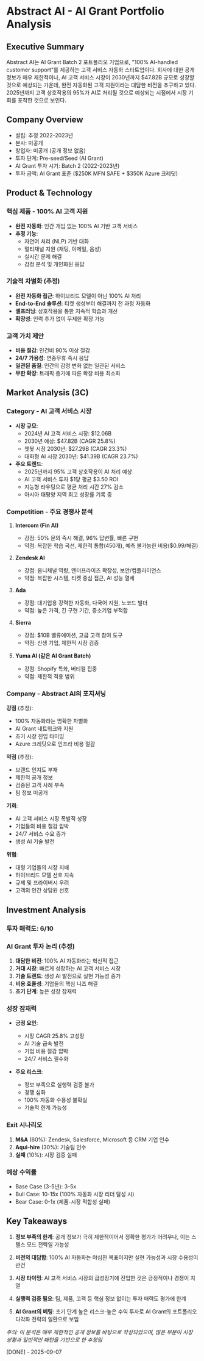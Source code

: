 # Abstract AI - AI Grant Portfolio Analysis

## Executive Summary
Abstract AI는 AI Grant Batch 2 포트폴리오 기업으로, "100% AI-handled customer support"를 제공하는 고객 서비스 자동화 스타트업이다. 회사에 대한 공개 정보가 매우 제한적이나, AI 고객 서비스 시장이 2030년까지 $47.82B 규모로 성장할 것으로 예상되는 가운데, 완전 자동화된 고객 지원이라는 대담한 비전을 추구하고 있다. 2025년까지 고객 상호작용의 95%가 AI로 처리될 것으로 예상되는 시점에서 시장 기회를 포착한 것으로 보인다.

## Company Overview
- 설립: 추정 2022-2023년
- 본사: 미공개
- 창업자: 미공개 (공개 정보 없음)
- 투자 단계: Pre-seed/Seed (AI Grant)
- AI Grant 투자 시기: Batch 2 (2022-2023년)
- 투자 금액: AI Grant 표준 ($250K MFN SAFE + $350K Azure 크레딧)

## Product & Technology

### 핵심 제품 - 100% AI 고객 지원
- **완전 자동화**: 인간 개입 없는 100% AI 기반 고객 서비스
- **추정 기능**:
  - 자연어 처리 (NLP) 기반 대화
  - 멀티채널 지원 (채팅, 이메일, 음성)
  - 실시간 문제 해결
  - 감정 분석 및 개인화된 응답

### 기술적 차별화 (추정)
- **완전 자동화 접근**: 하이브리드 모델이 아닌 100% AI 처리
- **End-to-End 솔루션**: 티켓 생성부터 해결까지 전 과정 자동화
- **셀프러닝**: 상호작용을 통한 지속적 학습과 개선
- **확장성**: 인력 추가 없이 무제한 확장 가능

### 고객 가치 제안
- **비용 절감**: 인건비 90% 이상 절감
- **24/7 가용성**: 연중무휴 즉시 응답
- **일관된 품질**: 인간의 감정 변화 없는 일관된 서비스
- **무한 확장**: 트래픽 증가에 따른 확장 비용 최소화

## Market Analysis (3C)

### Category - AI 고객 서비스 시장
- **시장 규모**:
  - 2024년 AI 고객 서비스 시장: $12.06B
  - 2030년 예상: $47.82B (CAGR 25.8%)
  - 챗봇 시장 2030년: $27.29B (CAGR 23.3%)
  - 대화형 AI 시장 2030년: $41.39B (CAGR 23.7%)
- **주요 트렌드**:
  - 2025년까지 95% 고객 상호작용이 AI 처리 예상
  - AI 고객 서비스 투자 $1당 평균 $3.50 ROI
  - 지능형 라우팅으로 평균 처리 시간 27% 감소
  - 아시아 태평양 지역 최고 성장률 기록 중

### Competition - 주요 경쟁사 분석
1. **Intercom (Fin AI)**
   - 강점: 50% 문의 즉시 해결, 96% 답변률, 빠른 구현
   - 약점: 복잡한 학습 곡선, 제한적 통합(450개), 예측 불가능한 비용($0.99/해결)

2. **Zendesk AI**
   - 강점: 옴니채널 역량, 엔터프라이즈 확장성, 보안/컴플라이언스
   - 약점: 복잡한 시스템, 티켓 중심 접근, AI 성능 열세

3. **Ada**
   - 강점: 대기업용 강력한 자동화, 다국어 지원, 노코드 빌더
   - 약점: 높은 가격, 긴 구현 기간, 중소기업 부적합

4. **Sierra**
   - 강점: $10B 밸류에이션, 고급 고객 참여 도구
   - 약점: 신생 기업, 제한적 시장 검증

5. **Yuma AI (같은 AI Grant Batch)**
   - 강점: Shopify 특화, 버티컬 집중
   - 약점: 제한적 적용 범위

### Company - Abstract AI의 포지셔닝
**강점** (추정):
- 100% 자동화라는 명확한 차별화
- AI Grant 네트워크와 지원
- 초기 시장 진입 타이밍
- Azure 크레딧으로 인프라 비용 절감

**약점** (추정):
- 브랜드 인지도 부재
- 제한적 공개 정보
- 검증된 고객 사례 부족
- 팀 정보 미공개

**기회**:
- AI 고객 서비스 시장 폭발적 성장
- 기업들의 비용 절감 압박
- 24/7 서비스 수요 증가
- 생성 AI 기술 발전

**위협**:
- 대형 기업들의 시장 지배
- 하이브리드 모델 선호 지속
- 규제 및 프라이버시 우려
- 고객의 인간 상담원 선호

## Investment Analysis

### 투자 매력도: 6/10

### AI Grant 투자 논리 (추정)
1. **대담한 비전**: 100% AI 자동화라는 혁신적 접근
2. **거대 시장**: 빠르게 성장하는 AI 고객 서비스 시장
3. **기술 트렌드**: 생성 AI 발전으로 실현 가능성 증가
4. **비용 효율성**: 기업들의 핵심 니즈 해결
5. **초기 단계**: 높은 성장 잠재력

### 성장 잠재력
- **긍정 요인**:
  - 시장 CAGR 25.8% 고성장
  - AI 기술 급속 발전
  - 기업 비용 절감 압박
  - 24/7 서비스 필수화

- **주요 리스크**:
  - 정보 부족으로 실행력 검증 불가
  - 경쟁 심화
  - 100% 자동화 수용성 불확실
  - 기술적 한계 가능성

### Exit 시나리오
1. **M&A** (60%): Zendesk, Salesforce, Microsoft 등 CRM 기업 인수
2. **Aqui-hire** (30%): 기술팀 인수
3. **실패** (10%): 시장 검증 실패

### 예상 수익률
- Base Case (3-5년): 3-5x
- Bull Case: 10-15x (100% 자동화 시장 리더 달성 시)
- Bear Case: 0-1x (제품-시장 적합성 실패)

## Key Takeaways

1. **정보 부족의 한계**: 공개 정보가 극히 제한적이어서 정확한 평가가 어려우나, 이는 스텔스 모드 전략일 가능성

2. **비전의 대담함**: 100% AI 자동화는 야심찬 목표이지만 실현 가능성과 시장 수용성이 관건

3. **시장 타이밍**: AI 고객 서비스 시장의 급성장기에 진입한 것은 긍정적이나 경쟁이 치열

4. **실행력 검증 필요**: 팀, 제품, 고객 등 핵심 정보 없이는 투자 매력도 평가에 한계

5. **AI Grant의 베팅**: 초기 단계 높은 리스크-높은 수익 투자로 AI Grant의 포트폴리오 다각화 전략의 일환으로 보임

*주의: 이 분석은 매우 제한적인 공개 정보를 바탕으로 작성되었으며, 많은 부분이 시장 상황과 일반적인 패턴을 기반으로 한 추정임*

[DONE] - 2025-09-07